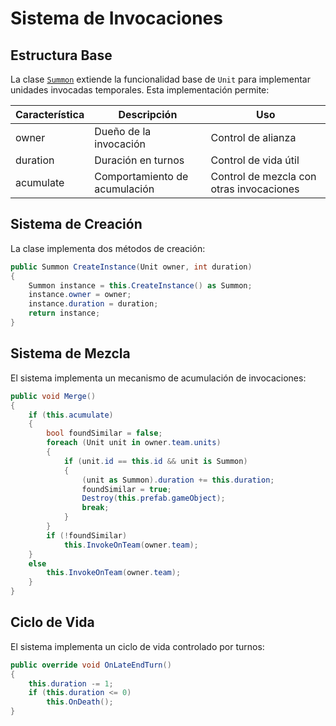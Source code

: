 # Sistema de Invocaciones

## Estructura Base

La clase [`Summon`](../../../Assets/src/app/Unit/Summons/Summon.cs) extiende la funcionalidad base de `Unit` para implementar unidades invocadas temporales. Esta implementación permite:

| Característica | Descripción | Uso |
| --- | --- | --- |
| owner | Dueño de la invocación | Control de alianza |
| duration | Duración en turnos | Control de vida útil |
| acumulate | Comportamiento de acumulación | Control de mezcla con otras invocaciones |


## Sistema de Creación

La clase implementa dos métodos de creación:

```csharp
public Summon CreateInstance(Unit owner, int duration)
{
    Summon instance = this.CreateInstance() as Summon;
    instance.owner = owner;
    instance.duration = duration;
    return instance;
}
```

## Sistema de Mezcla

El sistema implementa un mecanismo de acumulación de invocaciones:

```csharp
public void Merge()
{
    if (this.acumulate)
    {
        bool foundSimilar = false;
        foreach (Unit unit in owner.team.units)
        {
            if (unit.id == this.id && unit is Summon)
            {
                (unit as Summon).duration += this.duration;
                foundSimilar = true;
                Destroy(this.prefab.gameObject);
                break;
            }
        }
        if (!foundSimilar)
            this.InvokeOnTeam(owner.team);
    }
    else
        this.InvokeOnTeam(owner.team);
    }
}
```

## Ciclo de Vida

El sistema implementa un ciclo de vida controlado por turnos:

```csharp
public override void OnLateEndTurn()
{
    this.duration -= 1;
    if (this.duration <= 0)
        this.OnDeath();
}
```
